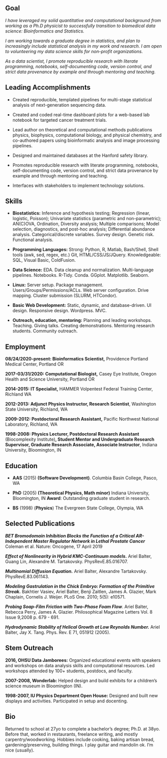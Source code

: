 ## Goal
_I have leveraged my solid quantitative and computational background from working as a Ph.D physicist
to successfully transition to biomedical data science: Bioinformatics and Statistics._

_I am working towards a graduate degree in statistics, and plan to increasingly include
statistical analysis in my work and research. I am open to volunteering my data science skills
for non-profit organizations._

_As a data scientist, I promote reproducible research with literate
programming, notebooks, self-documenting code, version control, and
strict data provenance by example and through mentoring and teaching._

## Leading Accomplishments

  - Created reproducible, templated pipelines for multi-stage
    statistical analysis of next-generation sequencing data.

  - Created and coded real-time dashboard plots for a web-based lab
    notebook for targeted cancer treatment trials.

  - Lead author on theoretical and computational methods publications
    physics, biophysics, computational biology, and physical chemistry,
    and co-authored papers using bioinformatic analysis and image
    processing pipelines.

  - Designed and maintained databases at the Hanford safety library.

  - Promotes reproducible research with literate programming, notebooks,
    self-documenting code, version control, and strict data provenance
    by example and through mentoring and teaching.

  - Interfaces with stakeholders to implement technology solutions.

## Skills

  - **Biostatistics:** Inference and hypothesis testing; Regression
    (linear, logistic, Poisson); Univariate statistics (parametric and
    non-parametric); AN(C)OVA, Ordination, Diversity analysis; Multiple
    comparisons; Model selection, diagnostics, and post-hoc analysis;
    Differential abundance analysis. Categorical/discrete variables.
    Survey design. Genetic risk. Functional analysis.

  - **Programming Languages:** <span class="underline">Strong</span>:
    Python, R, Matlab, Bash/Shell, Shell tools (awk, sed, regex, etc.)
    Git, HTML/CSS/JS/JQuery.
    <span class="underline">Knowledgeable</span>: SQL, Visual Basic,
    ColdFusion.

  - **Data Science:** EDA. Data cleanup and normalization.
    Multi-language pipelines. Notebooks. R-Tidy. Conda. GGplot.
    Matplotlib. Seaborn.

  - **Linux:** Server setup. Package management.
    Users/Groups/Permissions/ACLs. Web server configuration. Drive
    mapping. Cluster submission (SLURM, HTCondor).

  - **Basic Web Development:** Static, dynamic, and database-driven. UI
    design. Responsive design. Wordpress. MVC.

  - **Outreach, education, mentoring:** Planning and leading workshops.
    Teaching. Giving talks. Creating demonstrations. Mentoring research
    students. Community outreach.

## Employment
**08/24/2020-present: Bioinformatics Scientist,** Providence Portland Medical Center, Portland OR

**2017-03/31/2020: Computational Biologist,** Casey Eye Institute, Oregon
Health and Science University, Portland OR

**2014-2015: IT Specialist,** HAMMER Volpentest Federal Training Center,
Richland WA

**2012-2013: Adjunct Physics Instructor, Research Scientist**,
Washington State University, Richland, WA

**2009-2012: Postdoctoral Research Assistant,** Pacific Northwest
National Laboratory, Richland, WA

**1998-2008: Physics Lecturer, Postdoctoral Research Assistant**
(Biocomplexity Institute)**, Student Mentor and Undergraduate Research
Supervisor, Graduate Research Associate, Associate Instructor**, Indiana
University, Bloomington, IN

## Education

  - **AAS** (2015) **(Software Development)**. Columbia Basin College,
    Pasco, WA

  - **PhD** (2005) **(Theoretical Physics, Math minor)** Indiana
    University, Bloomington, IN **Award**: Outstanding graduate student
    in research.

  - **BS** (1998) (**Physics**) The Evergreen State College, Olympia, WA

## Selected Publications

***BET Bromodomain Inhibition Blocks the Function of a Critical
AR-Independent Master Regulator Network in Lethal Prostate Cancer***
Coleman et al. <span class="underline">Nature: Oncogene, 17 April
2019</span>

***Effect of Nonlinearity in Hybrid KMC-Continuum models*.** Ariel
Balter, Guang Lin, Alexandre M. Tartakovsky.
<span class="underline">PhysRevE.85.016707.</span>

***Multinomial Diffusion Equation.*** Ariel Balter, Alexandre
Tartakovsky. <span class="underline">PhysRevE.83.061143.</span>

***Modeling Gastrulation in the Chick Embryo: Formation of the Primitive
Streak.*** Bakhtier Vasiev, Ariel Balter, Benji Zaitlen, James A.
Glazier, Mark Chaplain, Cornelis J. Weijer. <span class="underline">PLoS
One. 2010; 5(5): e10571.</span>

***Probing Soap-Film Friction with Two-Phase Foam Flow***. Ariel Balter,
Rebecca Perry, James A. Glazier. <span class="underline">Philosophical
Magazine Letters Vol. 8 Issue 9,2008 p. 679 - 691.</span>

***Hydrodynamic Stability of Helical Growth at Low Reynolds Number.***
Ariel Balter, Jay X. Tang. <span class="underline">Phys. Rev. E 71,
051912 (2005)</span>.

## Stem Outreach

**2016, OHSU Data Jamborees:** Organized educational events with
speakers and workshops on data analysis skills and computational
resources. Led workshops attended by 100+ students, postdocs, and
faculty.

**2007-2008, Wonderlab:** Helped design and build exhibits for a
children’s science museum in Bloomington (IN).

**1998-2007, IU Physics Department Open House:** Designed and built new
displays and activities. Participated in setup and docenting.

## Bio

Returned to school at 27yo to complete a bachelor’s degree; Ph.D. at
38yo. Before that, worked in restaurants, freelance writing, and mostly
carpentry/woodworking. Hobbies include cooking, baking artisan bread,
gardening/preserving, building things. I play guitar and mandolin ok.
I’m nice (usually).
